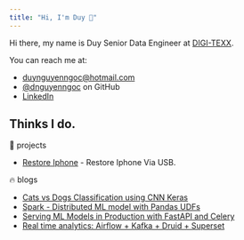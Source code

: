 ```yaml
---
title: "Hi, I'm Duy 👋"
---
```


Hi there, my name is Duy Senior Data Engineer at [DIGI-TEXX](https://digi-texx.com/).

You can reach me at:

- [duynguyenngoc@hotmail.com](mailto:duynguyenngoc@hotmail.com)
- [@dnguyenngoc](https://github.com/dnguyenngoc/) on GitHub
- [LinkedIn](https://www.linkedin.com/in/duynguyenngoc/)

## Thinks I do.

:rice: projects

- [Restore Iphone](https://github.com/dnguyenngoc/envios) - Restore Iphone Via USB.

:fire: blogs

- [Cats vs Dogs Classification using CNN Keras](https://viblo.asia/p/cats-vs-dogs-classification-using-cnn-keras-1Je5EAx15nL)
- [Spark - Distributed ML model with Pandas UDFs](https://viblo.asia/p/spark-distributed-ml-model-with-pandas-udfs-maGK7rWe5j2)
- [Serving ML Models in Production with FastAPI and Celery](https://viblo.asia/p/serving-ml-models-in-production-with-fastapi-and-celery-924lJROmlPM)
- [Real time analytics: Airflow + Kafka + Druid + Superset](https://viblo.asia/p/real-time-analytics-airflow-kafka-druid-superset-1Je5EAYj5nL)
